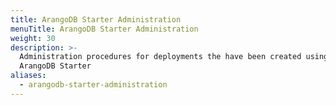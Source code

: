 ```yaml
---
title: ArangoDB Starter Administration
menuTitle: ArangoDB Starter Administration
weight: 30
description: >-
  Administration procedures for deployments the have been created using the
  ArangoDB Starter
aliases:
  - arangodb-starter-administration
---
```

